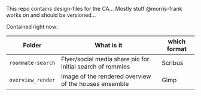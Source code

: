 This repo contains design-files for the CA… Mostly stuff @morris-frank works on and should be versioned…

Contained right now:

| Folder            | What is it                                                 | which format |
| ----------------- | ---------------------------------------------------------- | ------------ |
| `roommate-search` | Flyer/social media share pic for initial search of rommies | Scribus      |
| `overview_render` | Image of the rendered overview of the houses ensemble      | Gimp         |